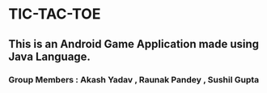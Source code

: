 # TIC-TAC-TOE 
## This is an Android Game Application made using Java Language. 
### Group Members : Akash Yadav , Raunak Pandey , Sushil Gupta
